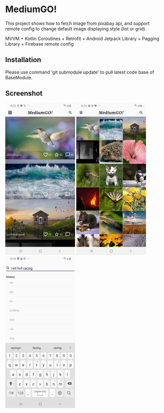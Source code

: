 
# MediumGO!
This project shows how to fetch image from pixabay api, and support remote config to change default image displaying style (list or grid).

MVVM + Kotlin Coroutines + Retrofit + Android Jetpack Library + Pagging Library + Firebase remote config

## Installation
Please use command 'git submodule update' to pull latest code base of BaseModule.

## Screenshot
<img src="https://github.com/jack21024/just4image/blob/master/mediumgo_list.jpg" height="480"> <img src="https://github.com/jack21024/just4image/blob/master/mediumgo_grid.jpg" height="480"> <img src="https://github.com/jack21024/just4image/blob/master/mediumgo_search.jpg" height="480">

